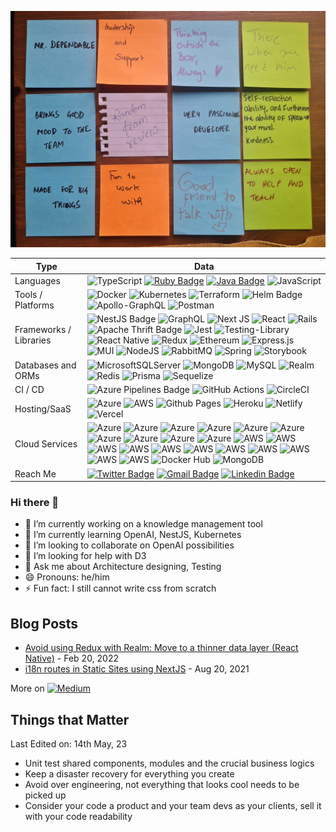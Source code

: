 ![TeamReview](assets/TeamReview.jpg)

| Type               | Data |
| ---------------------- | ---------------------------------------------------------------------------------------------------------------------------------------------------------------------------------------------------------------------------------------------------------------------------------------------------------------------------------------------------------------------------------------------------------------------------------------------------------------------------------------------------------------------------------------------------------------------------------------------------------------------------------------------------------------------------------------------------------------------------------------------------------------------------------------------------------------------------------------------------------------------------------------------------------------------------------------------------------------------------------------------------------------------------------------------------------------------------------------------------------------------------------------------------------------------------------------------------------------------------------------------------------------------------------------------------------------------------------------------------------------------------------------------------------------------------------------------------------------------------------------------------------------------------------------------------------------------------------------------------------------------------------------------------------------------------------------------------------------------------------------------------------------------------------------------------------------------------------------------------------------------------------------------------------------------------------------------------------------------------------------------------------------------------------------------------------------------------------------------------------------------------------------------------------------------------------------------------------------------------------------------------------------------------------------------------------------------------------------------------------------------------------------------------------------------- |
| Languages              | ![TypeScript](https://img.shields.io/badge/typescript-%23007ACC.svg?style=flat&logo=typescript&logoColor=white) [![Ruby Badge](https://img.shields.io/badge/ruby-%23CC342D.svg?style=flat&logo=ruby&logoColor=white)](https://github.com/search?l=Ruby%23&q=user%3Amukarramali&type=Repositories) [![Java Badge](https://img.shields.io/badge/java-%23ED8B00.svg?style=flat&logo=openjdk&logoColor=white)](https://github.com/search?l=Java%23&q=user%3Amukarramali&◊type=Repositories) ![JavaScript](https://img.shields.io/badge/javascript-%23323330.svg?style=flat&logo=javascript&logoColor=%23F7DF1E) |
| Tools / Platforms      | ![Docker](https://img.shields.io/badge/docker-%230db7ed.svg?style=flat&logo=docker&logoColor=white) ![Kubernetes](https://img.shields.io/badge/kubernetes-%23326ce5.svg?style=flat&logo=kubernetes&logoColor=white) ![Terraform](https://img.shields.io/badge/terraform-%235835CC.svg?style=flat&logo=terraform&logoColor=white) ![Helm Badge](https://img.shields.io/badge/Helm-%23E0234E.svg?style=flat&logo=helm&logoColor=white) ![Apollo-GraphQL](https://img.shields.io/badge/-ApolloGraphQL-311C87?style=flat&logo=apollo-graphql) ![Postman](https://img.shields.io/badge/Postman-FF6C37?style=flat&logo=postman&logoColor=white) |
| Frameworks / Libraries | ![NestJS Badge](https://img.shields.io/badge/nestjs-%23E0234E.svg?style=flat&logo=nestjs&logoColor=white) ![GraphQL](https://img.shields.io/badge/-GraphQL-E10098?style=flat&logo=graphql&logoColor=white) ![Next JS](https://img.shields.io/badge/Next-black?style=flat&logo=next.js&logoColor=white) ![React](https://img.shields.io/badge/react-%2320232a.svg?style=flat&logo=react&logoColor=%2361DAFB) ![Rails](https://img.shields.io/badge/rails-%23CC0000.svg?style=flat&logo=ruby-on-rails&logoColor=white) ![Apache Thrift Badge](https://img.shields.io/badge/-Apache_Thrift-47848F?style=flat&logo=Apache&logoColor=white) ![Jest](https://img.shields.io/badge/-jest-%23C21325?style=flat&logo=jest&logoColor=white) ![Testing-Library](https://img.shields.io/badge/-TestingLibrary-%23E33332?style=flat&logo=testing-library&logoColor=white) ![React Native](https://img.shields.io/badge/react_native-%2320232a.svg?style=flat&logo=react&logoColor=%2361DAFB) ![Redux](https://img.shields.io/badge/redux-%23593d88.svg?style=flat&logo=redux&logoColor=white) ![Ethereum](https://img.shields.io/badge/Ethereum-3C3C3D?style=flat&logo=Ethereum&logoColor=white) ![Express.js](https://img.shields.io/badge/express.js-%23404d59.svg?style=flat&logo=express&logoColor=%2361DAFB) ![MUI](https://img.shields.io/badge/MUI-%230081CB.svg?style=flat&logo=mui&logoColor=white) ![NodeJS](https://img.shields.io/badge/node.js-6DA55F?style=flat&logo=node.js&logoColor=white) ![RabbitMQ](https://img.shields.io/badge/Rabbitmq-FF6600?style=flat&logo=rabbitmq&logoColor=white) ![Spring](https://img.shields.io/badge/spring-%236DB33F.svg?style=flat&logo=spring&logoColor=white) ![Storybook](https://img.shields.io/badge/-Storybook-FF4785?style=flat&logo=storybook&logoColor=white) |
| Databases and ORMs     | ![MicrosoftSQLServer](https://img.shields.io/badge/Microsoft%20SQL%20Server-CC2927?style=flat&logo=microsoft%20sql%20server&logoColor=white) ![MongoDB](https://img.shields.io/badge/MongoDB-%234ea94b.svg?style=flat&logo=mongodb&logoColor=white) ![MySQL](https://img.shields.io/badge/mysql-%2300f.svg?style=flat&logo=mysql&logoColor=white) ![Realm](https://img.shields.io/badge/Realm-39477F?style=flat&logo=realm&logoColor=white) ![Redis](https://img.shields.io/badge/redis-%23DD0031.svg?style=flat&logo=redis&logoColor=white) ![Prisma](https://img.shields.io/badge/Prisma-3982CE?style=flat&logo=Prisma&logoColor=white) ![Sequelize](https://img.shields.io/badge/Sequelize-52B0E7?style=flat&logo=Sequelize&logoColor=white) |
| CI / CD                | ![Azure Pipelines Badge](https://img.shields.io/badge/-Azure%20Pipelines-2560E0?style=flat&logo=Azure-Pipelines&logoColor=white) ![GitHub Actions](https://img.shields.io/badge/github%20actions-%232671E5.svg?style=flat&logo=githubactions&logoColor=white) ![CircleCI](https://img.shields.io/badge/circle%20ci-%23161616.svg?style=flat&logo=circleci&logoColor=white) |
| Hosting/SaaS           | ![Azure](https://img.shields.io/badge/azure-%230072C6.svg?style=flat&logo=microsoftazure&logoColor=white) ![AWS](https://img.shields.io/badge/AWS-%23FF9900.svg?style=flat&logo=amazon-aws&logoColor=white) ![Github Pages](https://img.shields.io/badge/github%20pages-121013?style=flat&logo=github&logoColor=white) ![Heroku](https://img.shields.io/badge/heroku-%23430098.svg?style=flat&logo=heroku&logoColor=white) ![Netlify](https://img.shields.io/badge/netlify-%23000000.svg?style=flat&logo=netlify&logoColor=#00C7B7) ![Vercel](https://img.shields.io/badge/vercel-%23000000.svg?style=flat&logo=vercel&logoColor=white) |
| Cloud Services         | ![Azure](https://img.shields.io/badge/AD_B2C-%230072C6.svg?style=flat&logo=Auth0&logoColor=white) ![Azure](https://img.shields.io/badge/App_Service-%230072C6.svg?style=flat&logo=microsoftazure&logoColor=white) ![Azure](https://img.shields.io/badge/SQL_Server-%230072C6.svg?style=flat&logo=microsoft-sql-server&logoColor=white) ![Azure](https://img.shields.io/badge/Frontdoor_&_CDN-%230072C6.svg?style=flat&logo=cloudflare&logoColor=white) ![Azure](https://img.shields.io/badge/Blob_Storage-%230072C6.svg?style=flat&logo=microsoftazure&logoColor=white) ![Azure](https://img.shields.io/badge/App_Insights-%230072C6.svg?style=flat&logo=openstreetmap&logoColor=white) ![Azure](https://img.shields.io/badge/Function_App-%230072C6.svg?style=flat&logo=azure-functions&logoColor=white) ![Azure](https://img.shields.io/badge/Keyvault-%230072C6.svg?style=flat&logo=open-access&logoColor=white) ![Azure](https://img.shields.io/badge/Kubernetes_Service-%230072C6.svg?style=flat&logo=kubernetes&logoColor=white) ![Azure](https://img.shields.io/badge/Container_Registry-%230072C6.svg?style=flat&logo=docs.rs&logoColor=white) ![AWS](https://img.shields.io/badge/RDS-%23FF9900.svg?style=flat&logo=amazon-rds&logoColor=white) ![AWS](https://img.shields.io/badge/EC2-%23FF9900.svg?style=flat&logo=amazon-ec2&logoColor=white) ![AWS](https://img.shields.io/badge/ECS-%23FF9900.svg?style=flat&logo=amazon-ecs&logoColor=white) ![AWS](https://img.shields.io/badge/Amazon_MQ-%23FF9900.svg?style=flat&logo=amazon-aws&logoColor=white) ![AWS](https://img.shields.io/badge/S3-%23FF9900.svg?style=flat&logo=amazon-s3&logoColor=white) ![AWS](https://img.shields.io/badge/Amazon_MQ3-%23FF9900.svg?style=flat&logo=rabbitmq&logoColor=white) ![AWS](https://img.shields.io/badge/Amazon_SQS-%23FF9900.svg?style=flat&logo=amazon-sqs&logoColor=white) ![AWS](https://img.shields.io/badge/ECR-%23FF9900.svg?style=flat&logo=docs.rs&logoColor=white) ![AWS](https://img.shields.io/badge/Lambda-%23FF9900.svg?style=flat&logo=aws-lambda&logoColor=white) ![AWS](https://img.shields.io/badge/Cloudwatch-%23FF9900.svg?style=flat&logo=amazon-cloudwatch&logoColor=white) ![AWS](https://img.shields.io/badge/IAM-%23FF9900.svg?style=flat&logo=amazon-aws&logoColor=white) ![Docker Hub](https://img.shields.io/badge/Docker_Hub-%230db7ed.svg?style=flat&logo=docker&logoColor=white) ![MongoDB](https://img.shields.io/badge/MongoDB-%234ea94b.svg?style=flat&logo=mongodb&logoColor=white) |
| Reach Me               | [![Twitter Badge](https://img.shields.io/badge/-Twitter-00acee?style=flat&logo=twitter&logoColor=white)](https://twitter.com/Mukarram_Ali98) [![Gmail Badge](https://img.shields.io/badge/-Contact-e54448?style=flat&logo=Gmail&logoColor=white)](mailto:mukarram.ali89@gmail.com) [![Linkedin Badge](https://img.shields.io/badge/-Connect-blue?style=flat&logo=Linkedin&logoColor=white)](https://www.linkedin.com/in/mukkuali/) |

### Hi there 👋

- 🔭 I’m currently working on a knowledge management tool
- 🌱 I’m currently learning OpenAI, NestJS, Kubernetes
- 👯 I’m looking to collaborate on OpenAI possibilities
- 🤔 I’m looking for help with D3
- 💬 Ask me about Architecture designing, Testing
- 😄 Pronouns: he/him
- ⚡ Fun fact: I still cannot write css from scratch

## Blog Posts

- [Avoid using Redux with Realm: Move to a thinner data layer (React Native)](https://medium.com/schmiedeone/avoid-using-redux-with-realm-move-to-a-thinner-data-layer-react-native-8e80cc7b07b3) - Feb 20, 2022
- [i18n routes in Static Sites using NextJS](https://medium.com/schmiedeone/i18n-routes-in-static-sites-using-nextjs-b6a547477bb1) - Aug 20, 2021

More on [![Medium](https://img.shields.io/badge/Medium-12100E?style=flat&logo=medium&logoColor=white)](https://medium.com/@mukarram_ali)

## Things that Matter
Last Edited on: 14th May, 23

- Unit test shared components, modules and the crucial business logics
- Keep a disaster recovery for everything you create
- Avoid over engineering, not everything that looks cool needs to be picked up
- Consider your code a product and your team devs as your clients, sell it with your code readability
